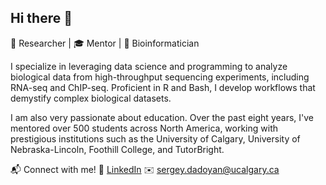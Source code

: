 ## Hi there 👋

🔬 Researcher | 🎓 Mentor | 🧬 Bioinformatician

I specialize in leveraging data science and programming to analyze biological data from high-throughput sequencing experiments, including RNA-seq and ChIP-seq. Proficient in R and Bash, I develop workflows that demystify complex biological datasets.

I am also very passionate about education. Over the past eight years, I've mentored over 500 students across North America, working with prestigious institutions such as the University of Calgary, University of Nebraska-Lincoln, Foothill College, and TutorBright.

📬 Connect with me!
🔗 [LinkedIn](https://www.linkedin.com/in/sergey-dadoyan-505604260/)
✉️ sergey.dadoyan@ucalgary.ca

